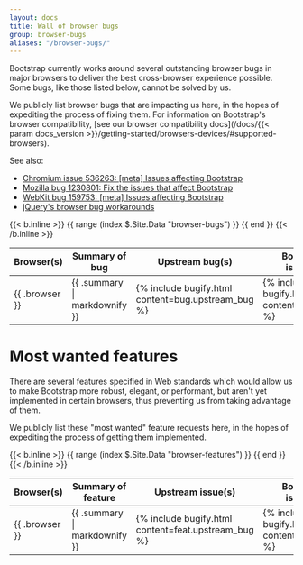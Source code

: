 ```yaml
---
layout: docs
title: Wall of browser bugs
group: browser-bugs
aliases: "/browser-bugs/"
---
```


Bootstrap currently works around several outstanding browser bugs in major browsers to deliver the best cross-browser experience possible. Some bugs, like those listed below, cannot be solved by us.

We publicly list browser bugs that are impacting us here, in the hopes of expediting the process of fixing them. For information on Bootstrap's browser compatibility, [see our browser compatibility docs](/docs/{{< param docs_version >}}/getting-started/browsers-devices/#supported-browsers).

See also:

* [Chromium issue 536263: [meta] Issues affecting Bootstrap](https://bugs.chromium.org/p/chromium/issues/detail?id=536263)
* [Mozilla bug 1230801: Fix the issues that affect Bootstrap](https://bugzilla.mozilla.org/show_bug.cgi?id=1230801)
* [WebKit bug 159753: [meta] Issues affecting Bootstrap](https://bugs.webkit.org/show_bug.cgi?id=159753)
* [jQuery's browser bug workarounds](https://docs.google.com/document/d/1LPaPA30bLUB_publLIMF0RlhdnPx_ePXm7oW02iiT6o)

<table class="bd-browser-bugs table table-bordered table-hover">
  <thead>
    <tr>
      <th>Browser(s)</th>
      <th>Summary of bug</th>
      <th>Upstream bug(s)</th>
      <th>Bootstrap issue(s)</th>
    </tr>
  </thead>
  <tbody>
    {{< b.inline >}}
    {{ range (index $.Site.Data "browser-bugs") }}
    <tr>
      <td>{{ .browser }}</td>
      <td>{{ .summary | markdownify }}</td>
      <td>{% include bugify.html content=bug.upstream_bug %}</td>
      <td>{% include bugify.html content=bug.origin %}</td>
    </tr>
    {{ end }}
    {{< /b.inline >}}
  </tbody>
</table>

# Most wanted features

There are several features specified in Web standards which would allow us to make Bootstrap more robust, elegant, or performant, but aren't yet implemented in certain browsers, thus preventing us from taking advantage of them.

We publicly list these "most wanted" feature requests here, in the hopes of expediting the process of getting them implemented.

<table class="bd-browser-bugs table table-bordered table-hover">
  <thead>
    <tr>
      <th>Browser(s)</th>
      <th>Summary of feature</th>
      <th>Upstream issue(s)</th>
      <th>Bootstrap issue(s)</th>
    </tr>
  </thead>
  <tbody>
    {{< b.inline >}}
    {{ range (index $.Site.Data "browser-features") }}
    <tr>
      <td>{{ .browser }}</td>
      <td>{{ .summary | markdownify }}</td>
      <td>{% include bugify.html content=feat.upstream_bug %}</td>
      <td>{% include bugify.html content=feat.origin %}</td>
    </tr>
    {{ end }}
    {{< /b.inline >}}
  </tbody>
</table>
